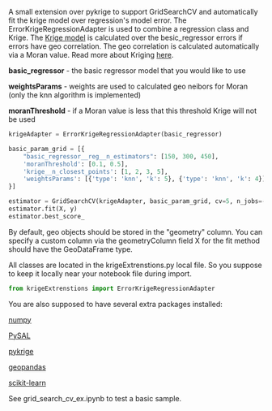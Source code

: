 A small extension over pykrige to support GridSearchCV and automatically fit the krige model over regression's model error. The ErrorKrigeRegressionAdapter is used to combine a regression class and Krige. 
The [Krige model](https://en.wikipedia.org/wiki/Kriging) is calculated over the besic_regressor errors if errors have geo correlation. The geo correlation is calculated automatically via a Moran value.
Read more about Kriging [here](https://link.springer.com/chapter/10.1007/978-3-319-78999-6_29).

**basic_regressor** - the basic regressor model that you would like to use 

**weightsParams** - weights are used to calculated geo neibors for Moran (only the knn algorithm is implemented) 

**moranThreshold** - if a Moran value is less that this threshold Krige will not be used
```python
krigeAdapter = ErrorKrigeRegressionAdapter(basic_regressor)

basic_param_grid = [{
    "basic_regressor__reg__n_estimators": [150, 300, 450],
    'moranThreshold': [0.1, 0.5],
    'krige__n_closest_points': [1, 2, 3, 5],
    'weightsParams': [{'type': 'knn', 'k': 5}, {'type': 'knn', 'k': 4}]
}]

estimator = GridSearchCV(krigeAdapter, basic_param_grid, cv=5, n_jobs=-1)
estimator.fit(X, y)
estimator.best_score_
```
By default, geo objects should be stored in the "geometry" column. You can specify a custom column via the geometryColumn field
X for the fit method should have the GeoDataFrame type.

All classes are located in the krigeExtrenstions.py local file. So you suppose to keep it locally near your notebook file during import.
```python
from krigeExtrenstions import ErrorKrigeRegressionAdapter
```
You are also supposed to have several extra packages installed:


[numpy](https://numpy.org/install/)

[PySAL](https://pysal.org/esda/)

[pykrige](https://geostat-framework.readthedocs.io/projects/pykrige/en/stable/)

[geopandas](https://geopandas.org/en/stable/getting_started/install.html)

[scikit-learn](https://scikit-learn.org/stable/install.html)

See grid_search_cv_ex.ipynb to test a basic sample. 

